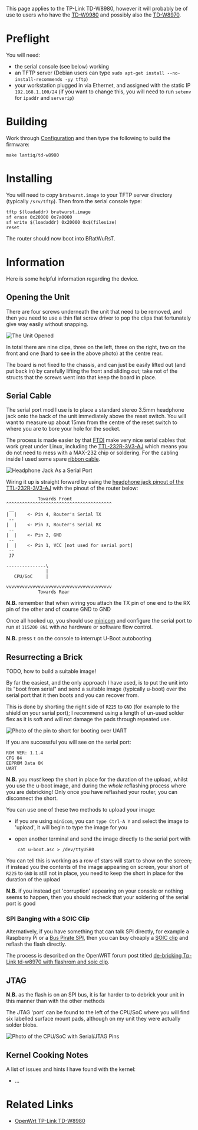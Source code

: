 This page applies to the TP-Link TD-W8980, however it will probably be of use to users who have the [TD-W9980](http://wiki.openwrt.org/toh/tp-link/td-w9980) and possibly also the [TD-W8970](http://wiki.openwrt.org/toh/tp-link/td-w8970).

# Preflight

You will need:
 * the serial console (see below) working
 * an TFTP server (Debian users can type `sudo apt-get install --no-install-recommends -yy tftp`)
 * your workstation plugged in via Ethernet, and assigned with the static IP `192.168.1.100/24` (if you want to change this, you will need to run `setenv` for `ipaddr` and `serverip`)

# Building

Work through [Configuration](../../../README.md#configuration) and then type the following to build the firmware:

    make lantiq/td-w8980

# Installing

You will need to copy `bratwurst.image` to your TFTP server directory (typically `/srv/tftp`).  Then from the serial console type:

    tftp $(loadaddr) bratwurst.image
    sf erase 0x20000 0x7a0000
    sf write $(loadaddr) 0x20000 0x$(filesize)
    reset

The router should now boot into BRatWuRsT.

# Information

Here is some helpful information regarding the device.

## Opening the Unit

There are four screws underneath the unit that need to be removed, and then you need to use a thin flat screw driver to pop the clips that fortunately give way easily without snapping.

![The Unit Opened](http://www.mediafire.com/convkey/6e26/7r7ns40xjd3rq4hfg.jpg "The Unit Opened")

In total there are nine clips, three on the left, three on the right, two on the front and one (hard to see in the above photo) at the centre rear.

The board is not fixed to the chassis, and can just be easily lifted out (and put back in) by carefully lifting the front and sliding out; take not of the structs that the screws went into that keep the board in place.

## Serial Cable

The serial port mod I use is to place a standard stereo 3.5mm headphone jack onto the back of the unit immediately above the reset switch.  You will want to measure up about 15mm from the centre of the reset switch to where you are to bore your hole for the socket.

The process is made easier by that [FTDI](http://ftdichip.com/) make very nice serial cables that work great under Linux, including the [TTL-232R-3V3-AJ](http://www.ftdichip.com/Products/Cables/USBTTLSerial.htm) which means you do not need to mess with a MAX-232 chip or soldering.  For the cabling inside I used some spare [ribbon cable](http://en.wikipedia.org/wiki/Ribbon_cable).

![Headphone Jack As a Serial Port](serial.jpeg "Headphone Jack As a Serial Port")

Wiring it up is straight forward by using the [headphone jack pinout of the TTL-232R-3V3-AJ](http://www.ftdichip.com/Images/TTL-232R-AJ%20pinout.jpg) with the pinout of the router below:

                Towards Front
    ^^^^^^^^^^^^^^^^^^^^^^^^^^^^^^^^^^^^^^^^
     __
    |  |    <- Pin 4, Router's Serial TX
     --
    |  |    <- Pin 3, Router's Serial RX
     --
    |  |    <- Pin 2, GND
     --
    |  |    <- Pin 1, VCC [not used for serial port]
     --
     J7
    
    ---------------\
                   |
       CPU/SoC     |
    
    vvvvvvvvvvvvvvvvvvvvvvvvvvvvvvvvvvvvvvvv
                Towards Rear

**N.B.** remember that when wiring you attach the TX pin of one end to the RX pin of the other and of course GND to GND

Once all hooked up, you should use [minicom](http://alioth.debian.org/projects/minicom/) and configure the serial port to run at `115200 8N1` with *no* hardware or software flow control.

**N.B.** press `t` on the console to interrupt U-Boot autobooting

## Resurrecting a Brick

TODO, how to build a suitable image!

By far the easiest, and the only approach I have used, is to put the unit into its "boot from serial" and send a suitable image (typically u-boot) over the serial port that it then boots and you can recover from.

This is done by shorting the right side of `R225` to `GND` (for example to the shield on your serial port); I recommend using a length of un-used solder flex as it is soft and will not damage the pads through repeated use.

![Photo of the pin to short for booting over UART](tp-link_w8980v1_boot_sel.jpg "Photo of the pin to short for booting over UART")

If you are successful you will see on the serial port:

    ROM VER: 1.1.4
    CFG 04
    EEPROM Data OK
    UART

**N.B.** you *must* keep the short in place for the duration of the upload, whilst you use the u-boot image, and during the *whole* reflashing process where you are debricking!  Only once you have reflashed your router, you can disconnect the short.

You can use one of these two methods to upload your image:

 - if you are using `minicom`, you can `type Ctrl-A Y` and select the image to 'upload', it will begin to type the image for you
 - open another terminal and send the image directly to the serial port with

        cat u-boot.asc > /dev/ttyUSB0

You can tell this is working as a row of stars will start to show on the screen; if instead you the contents of the image appearing on screen, your short of `R225` to `GND` is still not in place, you need to keep the short in place for the duration of the upload

**N.B.** if you instead get 'corruption' appearing on your console or nothing seems to happen, then you should recheck that your soldering of the serial port is good

### SPI Banging with a SOIC Clip

Alternatively, if you have something that can talk SPI directly, for example a Raspberry Pi or a [Bus Pirate SPI](http://dangerousprototypes.com/docs/Bus_Pirate), then you can buy cheaply a [SOIC clip](http://www.amazon.com/Signstek-SOIC8-Socket-Adpter-Programmer/dp/B00V9QNAC4/) and reflash the flash directly.

The process is described on the OpenWRT forum post titled [de-bricking Tp-Link td-w8970 with flashrom and soic clip](https://forum.openwrt.org/viewtopic.php?pid=279395).

## JTAG

**N.B.** as the flash is on an SPI bus, it is far harder to to debrick your unit in this manner than with the other methods

The JTAG 'port' can be found to the left of the CPU/SoC where you will find six labelled surface mount pads, although on my unit they were actually solder blobs.

![Photo of the CPU/SoC with Serial/JTAG Pins](guts.jpeg "Photo of the CPU/SoC with Serial/JTAG Pins")

## Kernel Cooking Notes

A list of issues and hints I have found with the kernel:

 * ...

# Related Links

 * [OpenWrt TP-Link TD-W8980](http://wiki.openwrt.org/toh/tp-link/td-w8980)
